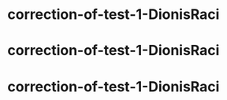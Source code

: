 # correction-of-test-1-DionisRaci
# correction-of-test-1-DionisRaci
# correction-of-test-1-DionisRaci
